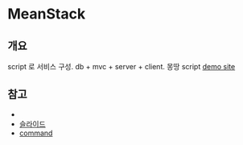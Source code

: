 MeanStack
===========

개요
---------
script 로 서비스 구성. db + mvc + server + client. 몽땅 script
[demo site](http://107.170.206.116/#!/articles)

참고
----------
- [](http://www.youtube.com/watch?v=imO5S9fbQXk)
- [슬라이드](http://www.slideshare.net/kenu/mean-stack)
- [command](httphttps://github.com/kenu/okdevtv/blob/master/mean/jsfullstack.md)
